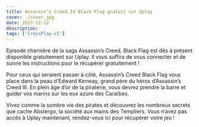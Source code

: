 ```yaml
---
title: Assassin’s Creed IV Black Flag gratuit sur Uplay
cover: ./cover.jpg
date: 2017-12-12
description: 
tags: ['CrossPlay-v1']
---
```

Episode charnière de la saga Assassin’s Creed, Black Flag est dès à présent disponible gratuitement sur Uplay. Il vous suffira de vous connecter et de suivre les instructions pour le récupérer gratuitement !

Pour ceux qui seraient passer à côté, Assassin’s Creed Black Flag vous place dans la peau d’Edward Kenway, grand père du héros d’Assassin’s Creed III. En plein âge d’or de la piraterie, vous devrez prendre la barre et guider vos marins sur les eux azure des Caraïbes.

Vivez comme la sombre vie des pirates et découvrez les nombreux secrets que cache Abstergo, la société aux mains des Templiers. Vous n’avez pas accès à Uplay maintenant, rendez-vous ici pour récupérer votre jeu !


